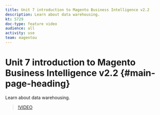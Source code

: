 ```yaml
---
title: Unit 7 introduction to Magento Business Intelligence v2.2
description: Learn about data warehousing.
kt: 5729
doc-type: feature video
audience: all
activity: use
team: magentou
---
```


# Unit 7 introduction to Magento Business Intelligence v2.2 {#main-page-heading}

Learn about data warehousing.

>[!VIDEO](https://video.tv.adobe.com/v/35984?quality=12&learn=on)